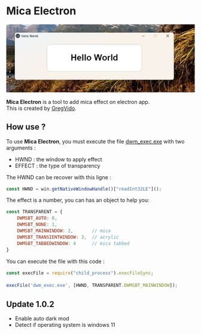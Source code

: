 <h1>Mica Electron</h1>

<img src="exemple/files/img.png">

<b>Mica Electron</b> is a tool to add mica effect on electron app.<br>
This is created by <a href="https://www.youtube.com/gregvido">GregVido</a>.

<h2>How use ?</h2>
To use <b>Mica Electron</b>, you must execute the file <a href="dwm_exec.exe">dwm_exec.exe</a> with two arguments :<br>

- HWND : the window to apply effect
- EFFECT : the type of transparency

The HWND can be recover with this ligne :
```js
const HWND = win.getNativeWindowHandle()["readInt32LE"]();
```

The effect is a number, you can has an object to help you:
```js
const TRANSPARENT = {
	DWMSBT_AUTO: 0,
	DWMSBT_NONE: 1,
	DWMSBT_MAINWINDOW: 2,		// mica
	DWMSBT_TRANSIENTWINDOW: 3,	// acrylic
	DWMSBT_TABBEDWINDOW: 4		// mica tabbed
}
```

You can execute the file with this code :
```js
const execFile = require("child_process").execFileSync;

execFile('dwm_exec.exe', [HWND, TRANSPARENT.DWMSBT_MAINWINDOW]);
```

<h2>Update 1.0.2</h2>

- Enable auto dark mod
- Detect if operating system is windows 11